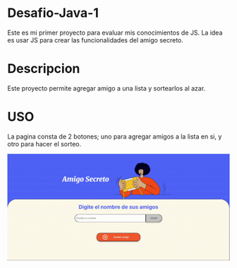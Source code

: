 # Desafio-Java-1
Este es mi primer proyecto para evaluar mis conocimientos de JS. La idea es usar JS para crear las funcionalidades del amigo secreto.

# Descripcion
Este proyecto permite agregar amigo a una lista y sortearlos al azar.

# USO
La pagina consta de 2 botones; uno para agregar amigos a la lista en si, y otro para hacer el sorteo.

![Vista previa del proyecto](assets/Prueba-de-uso.gif)
